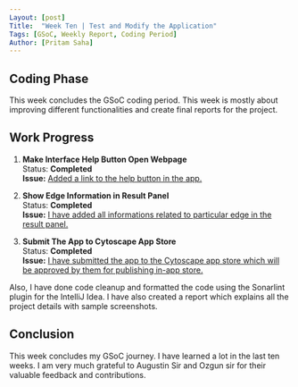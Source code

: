 ```yaml
---
Layout: [post]
Title:  "Week Ten | Test and Modify the Application"
Tags: [GSoC, Weekly Report, Coding Period]
Author: [Pritam Saha]
---
```

## Coding Phase
This week concludes the GSoC coding period. This week is mostly about improving different functionalities and create final reports for the project. 

## Work Progress
   
1. **Make Interface Help Button Open Webpage**  
    Status: **Completed**  
    **Issue:** [Added a link to the help button in the app.](https://github.com/cannin/causalpath_cytoscape_app/issues/29)
    
2. **Show Edge Information in Result Panel**  
    Status: **Completed**  
    **Issue:** [I have added all informations related to particular edge in the result panel.](https://github.com/cannin/causalpath_cytoscape_app/issues/27)
    
3. **Submit The App to Cytoscape App Store**  
    Status: **Completed**  
    **Issue:** [I have submitted the app to the Cytoscape app store which will be approved by them for publishing in-app store.](https://github.com/cannin/causalpath_cytoscape_app/issues/25)
      
Also, I have done code cleanup and formatted the code using the Sonarlint plugin for the IntelliJ Idea. I have also created a report which explains all the project details with sample screenshots. 
## Conclusion  

This week concludes my GSoC journey. I have learned a lot in the last ten weeks. I am very much grateful to Augustin Sir and Ozgun sir for their valuable feedback and contributions.  

